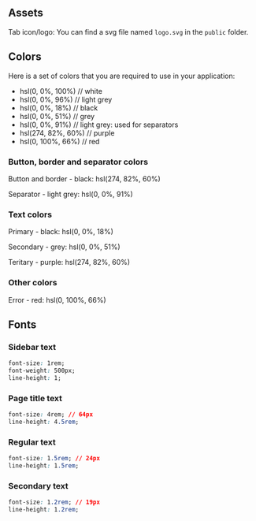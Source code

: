 ## Assets

Tab icon/logo: You can find a svg file named `logo.svg` in the `public` folder.

## Colors

Here is a set of colors that you are required to use in your application:

- hsl(0, 0%, 100%) // white
- hsl(0, 0%, 96%) // light grey
- hsl(0, 0%, 18%) // black
- hsl(0, 0%, 51%) // grey
- hsl(0, 0%, 91%) // light grey: used for separators
- hsl(274, 82%, 60%) // purple
- hsl(0, 100%, 66%) // red

### Button, border and separator colors

Button and border - black: hsl(274, 82%, 60%)

Separator - light grey: hsl(0, 0%, 91%)

### Text colors

Primary - black: hsl(0, 0%, 18%)

Secondary - grey: hsl(0, 0%, 51%)

Teritary - purple: hsl(274, 82%, 60%)

### Other colors

Error - red: hsl(0, 100%, 66%)

## Fonts

### Sidebar text

```css
font-size: 1rem;
font-weight: 500px;
line-height: 1;
```

### Page title text

```css
font-size: 4rem; // 64px
line-height: 4.5rem;
```

### Regular text

```css
font-size: 1.5rem; // 24px
line-height: 1.5rem;
```

### Secondary text

```css
font-size: 1.2rem; // 19px
line-height: 1.2rem;
```
